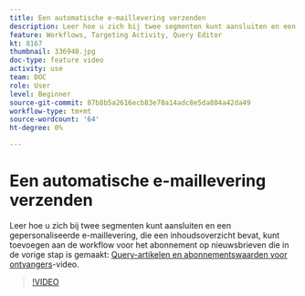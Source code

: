 ```yaml
---
title: Een automatische e-maillevering verzenden
description: Leer hoe u zich bij twee segmenten kunt aansluiten en een gepersonaliseerde e-maillevering, die een inhoudsoverzicht bevat, kunt toevoegen aan de workflow voor abonnementen op nieuwsbrieven.
feature: Workflows, Targeting Activity, Query Editor
kt: 8167
thumbnail: 336940.jpg
doc-type: feature video
activity: use
team: DOC
role: User
level: Beginner
source-git-commit: 87b8b5a2616ecb83e70a14adc8e5da804a42da49
workflow-type: tm+mt
source-wordcount: '64'
ht-degree: 0%

---
```



# Een automatische e-maillevering verzenden

Leer hoe u zich bij twee segmenten kunt aansluiten en een gepersonaliseerde e-maillevering, die een inhoudsoverzicht bevat, kunt toevoegen aan de workflow voor het abonnement op nieuwsbrieven die in de vorige stap is gemaakt: [Query-artikelen en abonnementswaarden voor ontvangers](/help/process-management/create-a-content-digest/query-articles-and-recipient-subscription-values.md)-video.

>[!VIDEO](https://video.tv.adobe.com/v/336904?quality=12)
